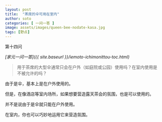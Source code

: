 ```yaml
---
layout: post
title:  "茶席的伞可用在室内"
author: soto
categories: [ 一问一答 ]
image: assets/images/queen-bee-nodate-kasa.jpg
tags: [野点]
---
```


第十四问

*[家元一问一答]({{ site.baseurl }}/iemoto-ichimonittou-toc.html)*

> 用于茶席的大型伞通常只会在户外（如庭院或公园）使用吗？在室内使用是不被允许的吗？

由于是伞，基本上是在户外使用的。

但是，在像酒店等室内场所，如果想要营造露天茶会的氛围，也是可以使用的。

并不是说由于是伞就只能在户外使用。

在室内，你也可以巧妙地运用它来营造氛围。
